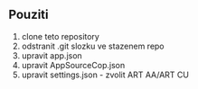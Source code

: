 ## Pouziti
 1. clone teto repository
 2. odstranit .git slozku ve stazenem repo
 3. upravit app.json
 4. upravit AppSourceCop.json
 5. upravit settings.json - zvolit ART AA/ART CU
